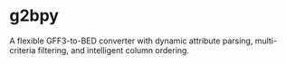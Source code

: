 # g2bpy
A flexible GFF3-to-BED converter with dynamic attribute parsing, multi-criteria filtering, and intelligent column ordering.
